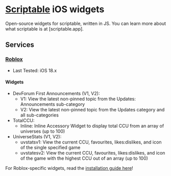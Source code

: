 # [Scriptable](https://scriptable.app/) iOS widgets

Open-source widgets for scriptable, written in JS. You can learn more about what scriptable is at [scriptable.app].

## Services
### [Roblox](https://github.com/wlft/scriptable/tree/main/widgets/R/Roblox)
* Last Tested: iOS 18.x

#### Widgets
* DevForum First Announcements (V1, V2):
  * V1: View the latest non-pinned topic from the Updates: Announcements sub-category
  * V2: View the latest non-pinned topic from the Updates category and all sub-categories
* TotalCCU:
  * Inline: Inline Accessory Widget to display total CCU from an array of universes (up to 100)
* UniverseStats (V1, V2):
  * uvstatsv1: View the current CCU, favourites, likes:dislikes, and icon of the single specified game
  * uvstatesv2: View the current CCU, favourites, likes:dislikes, and icon of the game with the highest CCU out of an array (up to 100)

For Roblox-specific widgets, read the [installation guide here](https://gitbook.wolfite.dev/scriptable/roblox-ios-widget-installation-guide)!
